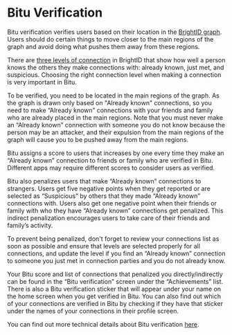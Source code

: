 # Bitu Verification

Bitu verification verifies users based on their location in the [BrightID graph](https://explorer.brightid.org/). Users should do certain things to move closer to the main regions of the graph and avoid doing what pushes them away from these regions.

There are [three levels of connection](../connection-levels.md) in BrightID that show how well a person knows the others they make connections with: already known, just met, and suspicious. Choosing the right connection level when making a connection is very important in Bitu.

To be verified, you need to be located in the main regions of the graph. As the graph is drawn only based on "Already known" connections, so you need to make “Already known” connections with your friends and family who are already placed in the main regions. Note that you must never make an “Already known” connection with someone you do not know because the person may be an attacker, and their expulsion from the main regions of the graph will cause you to be pushed away from the main regions.

Bitu assigns a score to users that increases by one every time they make an “Already known” connection to friends or family who are verified in Bitu. Different apps may require different scores to consider users as verified.

Bitu also penalizes users that make “Already known” connections to strangers. Users get five negative points when they get reported or are selected as “Suspicious” by others that they made “Already known” connections with. Users also get one negative point when their friends or family with who they have “Already known” connections get penalized. This indirect penalization encourages users to take care of their friends and family’s activity.

To prevent being penalized, don't forget to review your connections list as soon as possible and ensure that levels are selected properly for all connections, and update the level if you find an “Already known” connection to someone you just met in connection parties and you do not already know.

Your Bitu score and list of connections that penalized you directly/indirectly can be found in the “Bitu verification” screen under the “Achievements” list. There is also a Bitu verification sticker that will appear under your name on the home screen when you get verified in Bitu. You can also find out which of your connections are verified in Bitu by checking if they have that sticker under the names of your connections in their profile screen.

You can find out more technical details about Bitu verification [here](https://yazdaaniam.medium.com/what-is-markaz-verification-level-47397372c8eb).
